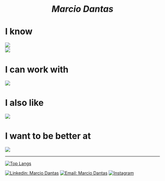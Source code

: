 <h1 align="center"><i>Marcio Dantas</i></h1>

# **I know**

![](https://skillicons.dev/icons?i=html,css,sass,js,ts)<br>
![](https://skillicons.dev/icons?i=php,mysql,py,rust,nodejs)

# **I can work with**

![](https://skillicons.dev/icons?i=django,react,express)

# I also like
![](https://skillicons.dev/icons?i=c,go,godot,julia)

# I want to be better at

![](https://skillicons.dev/icons?i=c)


---

[![Top Langs](https://github-readme-stats.vercel.app/api/top-langs/?username=marc-dantas&theme=dark&layout=compact)](https://github.com/anuraghazra/github-readme-stats)

[![Linkedin: Marcio Dantas](https://img.shields.io/badge/-Marcio%20Dantas-blue?style=flat&logo=Linkedin&logoColor=white)](https://www.linkedin.com/in/marcio-dantas-b21367230/)
[![Email: Marcio Dantas](https://img.shields.io/badge/-marcio.dantas.pro@outlook.com-006bed?style=flat&logo=Gmail&logoColor=white)](mailto:marcio.dantas.pro@outlook.com)
[![Instagram](https://img.shields.io/badge/marciodantasms-E4405F?style=flat&logo=instagram&logoColor=white)](https://www.instagram.com/marcdantasms/)
